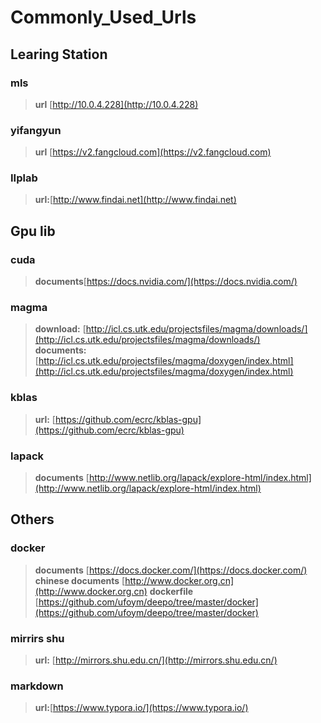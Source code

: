 # Commonly_Used_Urls

## Learing Station
### mls
> **url** [http://10.0.4.228](http://10.0.4.228)  
### yifangyun
> **url** [https://v2.fangcloud.com](https://v2.fangcloud.com)
### IIplab
> **url:**[http://www.findai.net](http://www.findai.net)  

## Gpu lib
### cuda
> **documents**[https://docs.nvidia.com/](https://docs.nvidia.com/)
### magma
> **download:** [http://icl.cs.utk.edu/projectsfiles/magma/downloads/](http://icl.cs.utk.edu/projectsfiles/magma/downloads/)  
> **documents:** [http://icl.cs.utk.edu/projectsfiles/magma/doxygen/index.html](http://icl.cs.utk.edu/projectsfiles/magma/doxygen/index.html) 
### kblas
 > **url:** [https://github.com/ecrc/kblas-gpu](https://github.com/ecrc/kblas-gpu)
 ### lapack
 > **documents** [http://www.netlib.org/lapack/explore-html/index.html](http://www.netlib.org/lapack/explore-html/index.html)
 
## Others
### docker
> **documents** [https://docs.docker.com/](https://docs.docker.com/)
> **chinese documents** [http://www.docker.org.cn](http://www.docker.org.cn)
> **dockerfile** [https://github.com/ufoym/deepo/tree/master/docker](https://github.com/ufoym/deepo/tree/master/docker)
### mirrirs shu
> **url:** [http://mirrors.shu.edu.cn/](http://mirrors.shu.edu.cn/)
### markdown
> **url:**[https://www.typora.io/](https://www.typora.io/)

